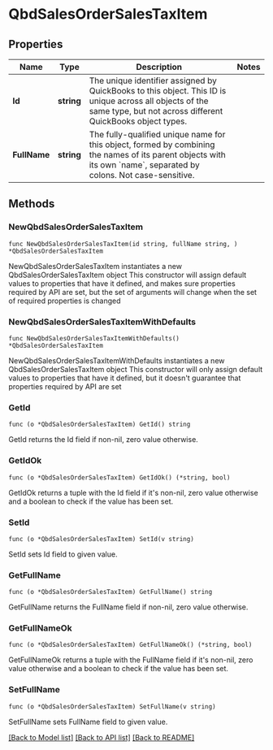 # QbdSalesOrderSalesTaxItem

## Properties

Name | Type | Description | Notes
------------ | ------------- | ------------- | -------------
**Id** | **string** | The unique identifier assigned by QuickBooks to this object. This ID is unique across all objects of the same type, but not across different QuickBooks object types. | 
**FullName** | **string** | The fully-qualified unique name for this object, formed by combining the names of its parent objects with its own &#x60;name&#x60;, separated by colons. Not case-sensitive. | 

## Methods

### NewQbdSalesOrderSalesTaxItem

`func NewQbdSalesOrderSalesTaxItem(id string, fullName string, ) *QbdSalesOrderSalesTaxItem`

NewQbdSalesOrderSalesTaxItem instantiates a new QbdSalesOrderSalesTaxItem object
This constructor will assign default values to properties that have it defined,
and makes sure properties required by API are set, but the set of arguments
will change when the set of required properties is changed

### NewQbdSalesOrderSalesTaxItemWithDefaults

`func NewQbdSalesOrderSalesTaxItemWithDefaults() *QbdSalesOrderSalesTaxItem`

NewQbdSalesOrderSalesTaxItemWithDefaults instantiates a new QbdSalesOrderSalesTaxItem object
This constructor will only assign default values to properties that have it defined,
but it doesn't guarantee that properties required by API are set

### GetId

`func (o *QbdSalesOrderSalesTaxItem) GetId() string`

GetId returns the Id field if non-nil, zero value otherwise.

### GetIdOk

`func (o *QbdSalesOrderSalesTaxItem) GetIdOk() (*string, bool)`

GetIdOk returns a tuple with the Id field if it's non-nil, zero value otherwise
and a boolean to check if the value has been set.

### SetId

`func (o *QbdSalesOrderSalesTaxItem) SetId(v string)`

SetId sets Id field to given value.


### GetFullName

`func (o *QbdSalesOrderSalesTaxItem) GetFullName() string`

GetFullName returns the FullName field if non-nil, zero value otherwise.

### GetFullNameOk

`func (o *QbdSalesOrderSalesTaxItem) GetFullNameOk() (*string, bool)`

GetFullNameOk returns a tuple with the FullName field if it's non-nil, zero value otherwise
and a boolean to check if the value has been set.

### SetFullName

`func (o *QbdSalesOrderSalesTaxItem) SetFullName(v string)`

SetFullName sets FullName field to given value.



[[Back to Model list]](../README.md#documentation-for-models) [[Back to API list]](../README.md#documentation-for-api-endpoints) [[Back to README]](../README.md)


